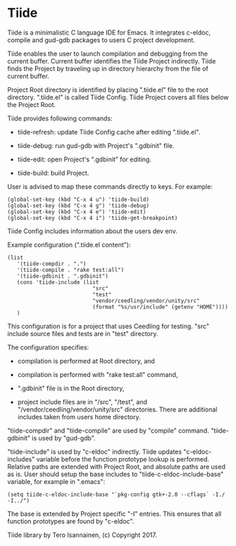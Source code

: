 # Tiide

Tiide is a minimalistic C language IDE for Emacs. It integrates
c-eldoc, compile and gud-gdb packages to users C project development.

Tiide enables the user to launch compilation and debugging from the
current buffer. Current buffer identifies the Tiide Project
indirectly. Tiide finds the Project by traveling up in directory
hierarchy from the file of current buffer.

Project Root directory is identified by placing ".tiide.el" file to
the root directory. ".tiide.el" is called Tiide Config. Tiide Project
covers all files below the Project Root.

Tiide provides following commands:

* tiide-refresh: update Tiide Config cache after editing ".tiide.el".

* tiide-debug: run gud-gdb with Project's ".gdbinit" file.

* tiide-edit: open Project's ".gdbinit" for editing.

* tiide-build: build Project.


User is advised to map these commands directly to keys. For example:

    (global-set-key (kbd "C-x 4 u") 'tiide-build)
    (global-set-key (kbd "C-x 4 g") 'tiide-debug)
    (global-set-key (kbd "C-x 4 e") 'tiide-edit)
    (global-set-key (kbd "C-x 4 i") 'tiide-get-breakpoint)

Tiide Config includes information about the users dev env.

Example configuration (".tiide.el content"):

    (list
       '(tiide-compdir . ".")
       '(tiide-compile . "rake test:all")
       '(tiide-gdbinit . ".gdbinit")
       (cons 'tiide-include (list
                               "src"
                               "test"
                               "vendor/ceedling/vendor/unity/src"
                               (format "%s/usr/include" (getenv "HOME"))))
       )

This configuration is for a project that uses Ceedling for
testing. "src" include source files and tests are in "test" directory.

The configuration specifies:

* compilation is performed at Root directory, and

* compilation is performed with "rake test:all" command,

* ".gdbinit" file is in the Root directory,

* project include files are in "<root>/src", "<root>/test", and
  "<root>/vendor/ceedling/vendor/unity/src" directories. There are
  additional includes taken from users home directory.

"tiide-compdir" and "tiide-compile" are used by "compile"
command. "tiide-gdbinit" is used by "gud-gdb".

"tiide-include" is used by "c-eldoc" indirectly. Tiide updates
"c-eldoc-includes" variable before the function prototype lookup is
performed. Relative paths are extended with Project Root, and absolute
paths are used as is. User should setup the base includes to
"tiide-c-eldoc-include-base" variable, for example in ".emacs":

    (setq tiide-c-eldoc-include-base "`pkg-config gtk+-2.0 --cflags` -I./ -I../")

The base is extended by Project specific "-I" entries. This ensures
that all function prototypes are found by "c-eldoc".


Tiide library by Tero Isannainen, (c) Copyright 2017.
